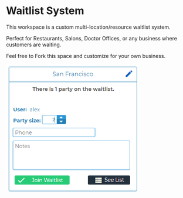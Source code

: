 
# Waitlist System

This workspace is a custom multi-location/resource waitlist system.

Perfect for Restaurants, Salons, Doctor Offices, or any business where customers are waiting.

Feel free to Fork this space and customize for your own business.

![screenshot](public/screenshot.png)

